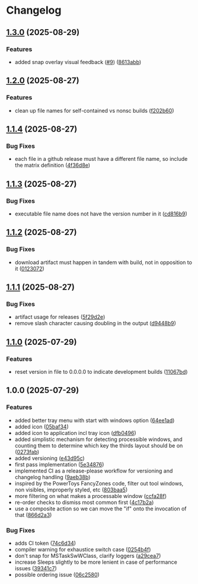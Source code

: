# Changelog

## [1.3.0](https://github.com/jackghicks/thirds-for-windows11/compare/v1.2.0...v1.3.0) (2025-08-29)


### Features

* added snap overlay visual feedback ([#9](https://github.com/jackghicks/thirds-for-windows11/issues/9)) ([8613abb](https://github.com/jackghicks/thirds-for-windows11/commit/8613abb2e544d7dd4a2928f90bd8a6ef772b9178))

## [1.2.0](https://github.com/jackghicks/thirds-for-windows11/compare/v1.1.4...v1.2.0) (2025-08-27)


### Features

* clean up file names for self-contained vs nonsc builds ([f202b60](https://github.com/jackghicks/thirds-for-windows11/commit/f202b60a7a012f542be1a629afdcaf3c5f44f46f))

## [1.1.4](https://github.com/jackghicks/thirds-for-windows11/compare/v1.1.3...v1.1.4) (2025-08-27)


### Bug Fixes

* each file in a github release must have a different file name, so include the matrix definition ([4f36d8e](https://github.com/jackghicks/thirds-for-windows11/commit/4f36d8e8f1f0cb618963cc226ae0328521ca33e3))

## [1.1.3](https://github.com/jackghicks/thirds-for-windows11/compare/v1.1.2...v1.1.3) (2025-08-27)


### Bug Fixes

* executable file name does not have the version number in it ([cd816b9](https://github.com/jackghicks/thirds-for-windows11/commit/cd816b944756241295da38b0e3eed7078b2e5307))

## [1.1.2](https://github.com/jackghicks/thirds-for-windows11/compare/v1.1.1...v1.1.2) (2025-08-27)


### Bug Fixes

* download artifact must happen in tandem with build, not in opposition to it ([0123072](https://github.com/jackghicks/thirds-for-windows11/commit/0123072abbd11f08fc8bfcbed50709033e5a5000))

## [1.1.1](https://github.com/jackghicks/thirds-for-windows11/compare/v1.1.0...v1.1.1) (2025-08-27)


### Bug Fixes

* artifact usage for releases ([5f29d2e](https://github.com/jackghicks/thirds-for-windows11/commit/5f29d2eeb35410183dd52c6b4b63c17d319a5e99))
* remove slash character causing doubling in the output ([d9448b9](https://github.com/jackghicks/thirds-for-windows11/commit/d9448b9e2e71dcbb083f45419aed6cae0e4b13c4))

## [1.1.0](https://github.com/jackghicks/thirds-for-windows11/compare/v1.0.0...v1.1.0) (2025-07-29)


### Features

* reset version in file to 0.0.0.0 to indicate development builds ([11067bd](https://github.com/jackghicks/thirds-for-windows11/commit/11067bd4a55d3e5ba0d23088a54dcbe7e11670d0))

## 1.0.0 (2025-07-29)


### Features

* added better tray menu with start with windows option ([64ee1ad](https://github.com/jackghicks/thirds-for-windows11/commit/64ee1ad68564fcff29e31209aa25bfeb55e49076))
* added icon ([05baf34](https://github.com/jackghicks/thirds-for-windows11/commit/05baf345ee2fa9e0727fd9bde4fe1612f971dd03))
* added icon to application incl tray icon ([dfb0496](https://github.com/jackghicks/thirds-for-windows11/commit/dfb04965504043ec290c2355ace5d83bec904020))
* added simplistic mechanism for detecting processible windows, and counting them to determine which key the thirds layout should be on ([0273fab](https://github.com/jackghicks/thirds-for-windows11/commit/0273fab17442b899daeee7524079b02da3bfad11))
* added versioning ([e43d95c](https://github.com/jackghicks/thirds-for-windows11/commit/e43d95c63db04bd8cef8f4558ff5d5f09254673d))
* first pass implementation ([5e34876](https://github.com/jackghicks/thirds-for-windows11/commit/5e34876963a72014d96c007af002e9dc89c0f0d5))
* implemented CI as a release-please workflow for versioning and changelog handling ([9aeb38b](https://github.com/jackghicks/thirds-for-windows11/commit/9aeb38b30737aa3c6e6d2c8eaec76630814e6455))
* inspired by the PowerToys FancyZones code, filter out tool windows, non visibles, improperly styled, etc ([803baa5](https://github.com/jackghicks/thirds-for-windows11/commit/803baa55407ef8b9a3d8ac63d92e8d944283558f))
* more filtering on what makes a processable window ([ccfa28f](https://github.com/jackghicks/thirds-for-windows11/commit/ccfa28fac8c5b9712ab1846ddaf94fe87737f2ee))
* re-order checks to dismiss most common first ([4c17b2a](https://github.com/jackghicks/thirds-for-windows11/commit/4c17b2a20994255fab9e52f4b149a7fbe4ae2af0))
* use a composite action so we can move the "if" onto the invocation of that ([866d2a3](https://github.com/jackghicks/thirds-for-windows11/commit/866d2a3a5b640b49b3f37e04a1b027f3cf7a6cd3))


### Bug Fixes

* adds CI token ([74c6d34](https://github.com/jackghicks/thirds-for-windows11/commit/74c6d34a70c3b1b7fa3ad8ea17ce077fb6c28ae8))
* compiler warning for exhaustice switch case ([0254b4f](https://github.com/jackghicks/thirds-for-windows11/commit/0254b4fbe10417f9790ef134a021337f87873766))
* don't snap for MSTaskSwWClass, clarify loggers ([a29cea7](https://github.com/jackghicks/thirds-for-windows11/commit/a29cea72018fa0af3e1f68e323f9d71b169274d8))
* increase Sleeps slightly to be more lenient in case of performance issues ([39341c7](https://github.com/jackghicks/thirds-for-windows11/commit/39341c716523777126b0ac76e3978cdaba6449fc))
* possible ordering issue ([06c2580](https://github.com/jackghicks/thirds-for-windows11/commit/06c25806f6ef59a9df4c60c28fc2b406b5e42fd7))
